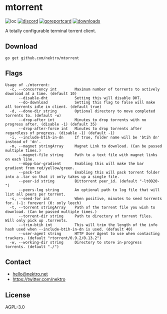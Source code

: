 # mtorrent
![loc](https://sloc.xyz/github/nektro/mtorrent)
[![discord](https://img.shields.io/discord/551971034593755159.svg?logo=discord)](https://discord.gg/P6Y4zQC)
[![goreportcard](https://goreportcard.com/badge/github.com/nektro/mtorrent)](https://goreportcard.com/report/github.com/nektro/mtorrent)
[![downloads](https://img.shields.io/github/downloads/nektro/mtorrent/total.svg)](https://github.com/nektro/mtorrent/releases)

A totally configurable terminal torrent client.

## Download
```
go get github.com/nektro/mtorrent
```

## Flags
```
Usage of ./mtorrent:
  -c, --concurrency int        Maximum number of torrents to actively download at a time. (default 10)
      --disable-dht            Setting this will disable DHT.
      --do-download            Setting this flag to false will make all torrents idle in client. (default true)
  -d, --done-dir string        Optional directory to move completed torrents to. (default -w)
      --drop-after int         Minutes to drop torrents with no progress after. (disable -1) (default 35)
      --drop-after-force int   Minutes to drop torrents after regardless of progress. (disable -1) (default -1)
  -i, --include-btih-in-dn     If true, folder name will be 'btih dn' instead of 'dn'.
  -m, --magnet stringArray     Magnet Link to download. (Can be passed multiple times.)
      --magnet-file string     Path to a text file with magnet links on each line.
      --mbpp-bar-gradient      Enabling this will make the bar gradient from red/yellow/green.
      --pack-tar               Enabling this will pack torrent folder into a .tar so that it only takes up a single file.
      --peer-id string         Bittorrent peer_id. (default "-lt0D20-")
      --peers-log string       An optional path to log file that will list all peers per torrent.
  -s, --seed-for int           When positive, minutes to seed torrents for. (-1: forever) (0: only leech)
  -t, --torrent stringArray    Path of the torrent file you wish to download. (Can be passed multiple times.)
      --torrent-dir string     Path to directory of torrent files. Will only pick up .torrents.
      --trim-btih int          This will trim the length of the info hash used when --include-btih-in-dn is used. (default 40)
      --user-agent string      HTTP User Agent to use when contacting trackers. (default "rtorrent/0.9.2/0.13.2")
  -w, --working-dir string     Directory to store in-progress torrents. (default "./")
```

## Contact
- hello@nektro.net
- https://twitter.com/nektro

## License
AGPL-3.0
